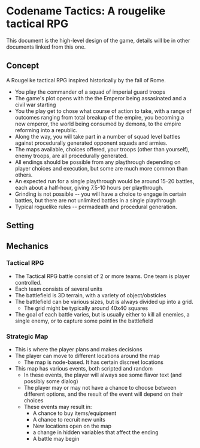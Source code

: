 # Codename Tactics: A rougelike tactical RPG

This document is the high-level design of the game, details will be in other documents linked from this one.

## Concept

A Rougelike tactical RPG inspired historically by the fall of Rome.

* You play the commander of a squad of imperial guard troops
* The game's plot opens with the the Emperor being assasinated and a civil war starting
* You the play get to chose what course of action to take, with a range of outcomes ranging from total breakup of the empire, you becoming a new emperor, the world being consumed by demons, to the empire reforming into a republic.
* Along the way, you will take part in a number of squad level battles against procedurally generated opponent squads and armies.
* The maps available, choices offered, your troops (other than yourself), enemy troops, are all procedurally generated.
* All endings should be possible from any playthrough depending on player choices and execution, but some are much more common than others.
* An expected run for a single playthrough would be around 15-20 battles, each about a half-hour, giving 7.5-10 hours per playthrough.
* Grinding is not possible -- you will have a choice to engage in certain battles, but there are not unlimited battles in a single playthrough
* Typical roguelike rules -- permadeath and procedural generation.

## Setting

## Mechanics

### Tactical RPG

* The Tactical RPG battle consist of 2 or more teams. One team is player controlled.
* Each team consists of several units
* The battlefield is 3D terrain, with a variety of object/obsticles
* The battlefield can be various sizes, but is always divided up into a grid.
  * The grid might be typically around 40x40 squares
* The goal of each battle varies, but is usually either to kill all enemies, a single enemy, or to capture some point in the battlefield

### Strategic Map

* This is where the player plans and makes decisions
* The player can move to different locations around the map
  * The map is node-based. It has certain discreet locations
* This map has various events, both scripted and random
  * In these events, the player will always see some flavor text (and possibly some dialog)
  * The player may or may not have a chance to choose between different options, and the result of the event will depend on their choices
  * These events may result in:
    * A chance to buy items/equipment
    * A chance to recruit new units
    * New locations open on the map
    * a change in hidden variables that affect the ending
    * A battle may begin

